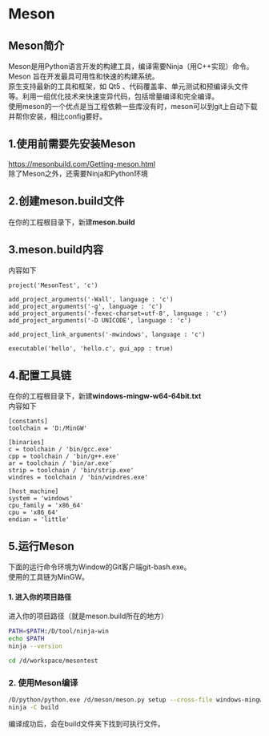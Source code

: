 # Meson

## Meson简介
Meson是用Python语言开发的构建工具，编译需要Ninja（用C++实现）命令。Meson 旨在开发最具可用性和快速的构建系统。  
原生支持最新的工具和框架，如 Qt5 、代码覆盖率、单元测试和预编译头文件等。利用一组优化技术来快速变异代码，包括增量编译和完全编译。  
使用meson的一个优点是当工程依赖一些库没有时，meson可以到git上自动下载并帮你安装，相比config要好。


## 1.使用前需要先安装Meson
https://mesonbuild.com/Getting-meson.html  
除了Meson之外，还需要Ninja和Python环境

## 2.创建meson.build文件
在你的工程根目录下，新建**meson.build**

## 3.meson.build内容
内容如下
```
project('MesonTest', 'c')

add_project_arguments('-Wall', language : 'c')
add_project_arguments('-g', language : 'c')
add_project_arguments('-fexec-charset=utf-8', language : 'c')
add_project_arguments('-D UNICODE', language : 'c')

add_project_link_arguments('-mwindows', language : 'c')

executable('hello', 'hello.c', gui_app : true)
```

## 4.配置工具链
在你的工程根目录下，新建**windows-mingw-w64-64bit.txt**  
内容如下
```
[constants]
toolchain = 'D:/MinGW'

[binaries]
c = toolchain / 'bin/gcc.exe'
cpp = toolchain / 'bin/g++.exe'
ar = toolchain / 'bin/ar.exe'
strip = toolchain / 'bin/strip.exe'
windres = toolchain / 'bin/windres.exe'

[host_machine]
system = 'windows'
cpu_family = 'x86_64'
cpu = 'x86_64'
endian = 'little'
```

## 5.运行Meson

下面的运行命令环境为Window的Git客户端git-bash.exe。  
使用的工具链为MinGW。

#### 1. 进入你的项目路径

进入你的项目路径（就是meson.build所在的地方）
```bash
PATH=$PATH:/D/tool/ninja-win
echo $PATH
ninja --version

cd /d/workspace/mesontest
```

### 2. 使用Meson编译

```bash
/D/python/python.exe /d/meson/meson.py setup --cross-file windows-mingw-w64-64bit.txt build
ninja -C build
```

编译成功后，会在build文件夹下找到可执行文件。

